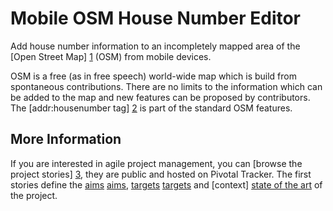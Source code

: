 Mobile OSM House Number Editor
==============================

Add house number information to an incompletely mapped area of the [Open Street Map] [1] (OSM) from mobile devices.

OSM is a free (as in free speech) world-wide map which is build from spontaneous contributions. There are no limits to the information which can be added to the map and new features can be proposed by contributors.
The [addr:housenumber tag] [2] is part of the standard OSM features.

  [1]: http://www.openstreetmap.org
  [2]: http://wiki.openstreetmap.org/wiki/Key:addr:housenumber

## More Information

If you are interested in agile project management, you can [browse the project stories] [3], they are public and hosted on Pivotal Tracker. The first stories define the [aims] [aims], [targets] [targets] and [context] [state of the art] of the project.

  [3]: https://www.pivotaltracker.com/projects/344377 "Mobile OSM House Number Editor is agile!"
  [aims]: https://www.pivotaltracker.com/story/show/16704761
  [targets]: https://www.pivotaltracker.com/story/show/16715837
  [state of the art]: https://www.pivotaltracker.com/story/show/16714677
